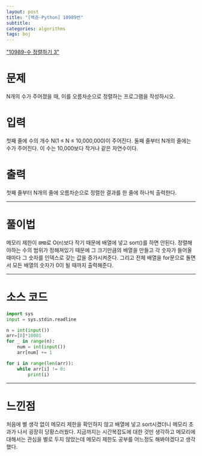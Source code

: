 ```yaml
---
layout: post
title: "[백준-Python] 10989번"
subtitle:
categories: algorithms
tags: boj
---
```


["10989-수 정렬하기 3"](https://www.acmicpc.net/problem/10989)

# 문제

N개의 수가 주어졌을 때, 이를 오름차순으로 정렬하는 프로그램을 작성하시오.

# 입력

첫째 줄에 수의 개수 N(1 ≤ N ≤ 10,000,000)이 주어진다. 둘째 줄부터 N개의 줄에는 수가 주어진다. 이 수는 10,000보다 작거나 같은 자연수이다.

# 출력

첫째 줄부터 N개의 줄에 오름차순으로 정렬한 결과를 한 줄에 하나씩 출력한다.

---

# 풀이법

메모리 제한이 `8MB`로 O(n)보다 작기 때문에 배열에 넣고 sort()를 하면 안된다. 정렬해야하는 수의 범위가 정해져있기 때문에 그 크기만큼의 배열을 만들고 각 숫자가 들어올 때마다 그 숫자를 인덱스로 갖는 값을 증가시켜준다. 그리고 전체 배열을 for문으로 돌면서 모든 배열의 숫자가 0이 될 때까지 출력해준다.

---

# 소스 코드

```py
import sys
input = sys.stdin.readline

n = int(input())
arr=[0]*10001
for _ in range(n):
    num = int(input())
    arr[num] += 1

for i in range(len(arr)):
    while arr[i] != 0:
        print(i)
```

---

# 느낀점

처음에 별 생각 없이 메모리 제한을 확인하지 않고 배열에 넣고 sort시켰더니 메모리 초과가 나서 굉장히 당황스러웠다. 지금까지는 시간복잡도에 대한 것만 생각하고 메모리에 대해서는 관심을 별로 두지 않았는데 메모리 제한도 공부를 어느정도 해봐야겠다고 생각했다.

